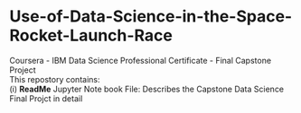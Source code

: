 # Use-of-Data-Science-in-the-Space-Rocket-Launch-Race
Coursera - IBM Data Science Professional Certificate - Final Capstone Project <br>
This repostory contains: <br>
(i) **ReadMe** Jupyter Note book File: Describes the Capstone Data Science Final Projct in detail <br>
